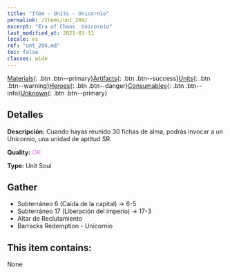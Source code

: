 ```yaml
---
title: "Item - Units - Unicornio"
permalink: /Items/unt_204/
excerpt: "Era of Chaos  Unicornio"
last_modified_at: 2021-03-31
locale: es
ref: "unt_204.md"
toc: false
classes: wide
---
```

 [Materials](/es/Items/){: .btn .btn--primary}[Artifacts](/es/Items/Artifacts/){: .btn .btn--success}[Units](/es/Items/Units/){: .btn .btn--warning}[Heroes](/es/Items/Heroes/){: .btn .btn--danger}[Consumables](/es/Items/Consumables/){: .btn .btn--info}[Unknown](/es/Items/Unknown/){: .btn .btn--primary}

## Detalles
 **Descripción:** Cuando hayas reunido 30 fichas de alma, podrás invocar a un Unicornio, una unidad de aptitud SR.

 **Quality:** <span style="color: #DA70D6">OK</span>

 **Type:** Unit Soul

## Gather

*    Subterráneo 6 (Caída de la capital) -> 6-5 
*    Subterráneo 17 (Liberación del imperio) -> 17-3 
*    Altar de Reclutamiento 
*    Barracks Redemption - Unicornio 

## This item contains:

  None

